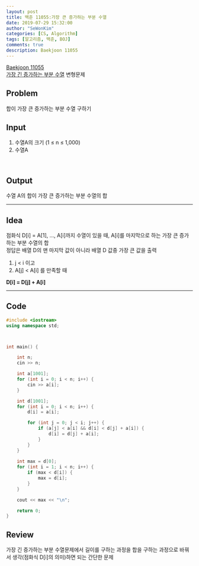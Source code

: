 ```yaml
---
layout: post
title: 백준 11055:가장 큰 증가하는 부분 수열
date: 2019-07-29 15:32:00
author: "SeWonKim"
categories: [CS, Algorithm]
tags: [알고리즘, 백준, BOJ]
comments: true
description: Baekjoon 11055
---
```


[Baekjoon 11055](https://www.acmicpc.net/problem/11055)         
[가장 긴 증가하는 부분 수열](https://siromom.github.io/algorithm/2019/07/29/Q11053.html) 변형문제



## Problem
합이 가장 큰 증가하는 부분 수열 구하기



## Input
1. 수열A의 크기 (1 ≤ n ≤ 1,000)
2. 수열A 

​    

## Output
수열 A의 합이 가장 큰 증가하는 부분 수열의 합



------



## Idea
점화식 D[i] = A[1], ..., A[i]까지 수열이 있을 때, A[i]를 마지막으로 하는 가장 큰 증가하는 부분 수열의 합        
정답은 배열 D의 맨 마지막 값이 아니라 배열 D 값중 가장 큰 값을 출력       

1. j < i 이고
2. A[j] < A[i] 를 만족할 때

**D[i] = D[j] + A[i]**




------



## Code
```cpp
#include <iostream>
using namespace std;



int main() {

	int n;
	cin >> n;

	int a[1001];
	for (int i = 0; i < n; i++) {
		cin >> a[i];
	}

	int d[1001];
	for (int i = 0; i < n; i++) {
		d[i] = a[i];

		for (int j = 0; j < i; j++) {
			if (a[j] < a[i] && d[i] < d[j] + a[i]) {
				d[i] = d[j] + a[i];
			}
		}
	}
	
	int max = d[0];
	for (int i = 1; i < n; i++) {
		if (max < d[i]) {
			max = d[i];
		}
	}

	cout << max << "\n";

	return 0;
}
```





## Review
가장 긴 증가하는 부분 수열문제에서 길이를 구하는 과정을 합을 구하는 과정으로 바꿔서 생각(점화식 D[i]의 의미)하면 되는 간단한 문제
